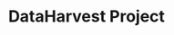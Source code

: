 ---
templateKey: 'project-page'
navbar_backgroundColor_beforeScroll: 'transparent'
navbar_textColor_beforeScroll: '#ffffff'
navbar_logo_beforeScroll: /img/dataharvest_logo_white.png
border_bottom_beforeScroll: none
navbar_height_beforeScroll: '90px'
navbar_logo_height_beforeScroll: '90px'
navbar_logo_width_beforeScroll: '150px'
navbar_backgroundColor_afterScroll: 'white'
navbar_textColor_afterScroll: '#444444'
navbar_logo_afterScroll: /img/dataharvest_logo_green.png
border_bottom_afterScroll: '1px solid #000000'
navbar_height_afterScroll: '55px'
navbar_logo_height_afterScroll: '55px'
navbar_logo_width_afterScroll: '90px'
title: DataHarvest Project
lifecycle_title: A connected view of the produce lifecycle at each stage of the product lifecycle
lifecycle_description: DataHarvest’s vision for the future farm is about end-to-end knowledge. Our FirstBlock Ledger is a modular platform for building, deploying, and running distributed ledgers. Distributed ledgers provide a digital record, like asset ownership, that is maintained without a central authority or implementation. This provides unparalleled transparency and security; that provides value to all parties.
stage_1_title: Research
stage_1_image: /img/research.png
stage_1_image_after: /img/research_after.png
stage_2_title: Nursery
stage_2_image: /img/nursery.png
stage_2_image_after: /img/nursery_after.png
stage_3_title: Operations
stage_3_image: /img/operations.png
stage_3_image_after: /img/operations_after.png
stage_4_title: Logistics
stage_4_image: /img/logistics.png
stage_4_image_after: /img/logistics_after.png
stage_5_title: Retail
stage_5_image: /img/retail.png
stage_5_image_after: /img/retail_after.png
stage_6_title: Consumer
stage_6_image: /img/consumer.png
stage_6_image_after: /img/consumer_after.png
features_title: Features and technology
features_subtitle: We partner with organizations and build connections with technology to impact each stage of the product lifecycle.
gallery:
  images:
    - /img/firstblock_ledger.jpg
    - /img/data_H_coins.png
    - /img/cash_node.png
    - /img/security.png
    - /img/labor_communications.png
    - /img/dataharvest_network.png
    - /img/san_credos.jpeg
    - /img/prime_glory.jpg
    - /img/most.png
    - /img/hyperledger.jpg
    - /img/AVIP.jpeg
footer_background_color: '#606061'
---